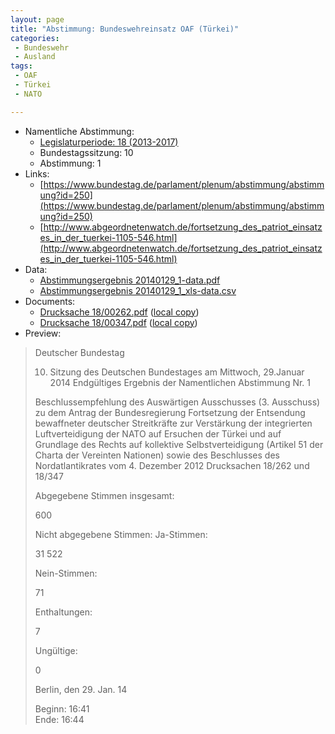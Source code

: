 ```yaml
---
layout: page
title: "Abstimmung: Bundeswehreinsatz OAF (Türkei)"
categories:
 - Bundeswehr
 - Ausland
tags:
 - OAF
 - Türkei
 - NATO

---
```


* Namentliche Abstimmung:
    * [Legislaturperiode: 18 (2013-2017)](https://de.wikipedia.org/wiki/18._Deutscher_Bundestag)
    * Bundestagssitzung: 10
    * Abstimmung: 1
* Links: 
    * [https://www.bundestag.de/parlament/plenum/abstimmung/abstimmung?id=250](https://www.bundestag.de/parlament/plenum/abstimmung/abstimmung?id=250)
    * [http://www.abgeordnetenwatch.de/fortsetzung_des_patriot_einsatzes_in_der_tuerkei-1105-546.html](http://www.abgeordnetenwatch.de/fortsetzung_des_patriot_einsatzes_in_der_tuerkei-1105-546.html)
* Data: 
    * [Abstimmungsergebnis 20140129_1-data.pdf](/res/abstimmungsliste/20140129_1-data.pdf)
    * [Abstimmungsergebnis 20140129_1_xls-data.csv](/res/abstimmungsliste/analyses/20140129_1_xls-data.csv)
* Documents: 
    * [Drucksache 18/00262.pdf](http://dip21.bundestag.de/dip21/btd/18/002/1800262.pdf) ([local copy](/res/abstimmungsdaten/018-010-01/1800262.pdf))
    * [Drucksache 18/00347.pdf](http://dip21.bundestag.de/dip21/btd/18/003/1800347.pdf) ([local copy](/res/abstimmungsdaten/018-010-01/1800347.pdf))
* Preview: 
> Deutscher Bundestag
> 
> 10. Sitzung des Deutschen Bundestages
> am Mittwoch, 29.Januar 2014
> Endgültiges Ergebnis der Namentlichen Abstimmung Nr. 1
> 
> Beschlussempfehlung des Auswärtigen Ausschusses (3. Ausschuss) zu dem Antrag
> der Bundesregierung
> Fortsetzung der Entsendung bewaffneter deutscher Streitkräfte zur Verstärkung der
> integrierten Luftverteidigung der NATO auf Ersuchen der Türkei und auf Grundlage
> des Rechts auf kollektive Selbstverteidigung (Artikel 51 der Charta der Vereinten
> Nationen) sowie des Beschlusses des Nordatlantikrates vom 4. Dezember 2012
> Drucksachen 18/262 und 18/347
> 
> Abgegebene Stimmen insgesamt:
> 
> 600
> 
> Nicht abgegebene Stimmen:
> Ja-Stimmen:
> 
> 31
> 522
> 
> Nein-Stimmen:
> 
> 71
> 
> Enthaltungen:
> 
> 7
> 
> Ungültige:
> 
> 0
> 
> Berlin, den 29. Jan. 14
> 
> Beginn: 16:41  
> Ende: 16:44
